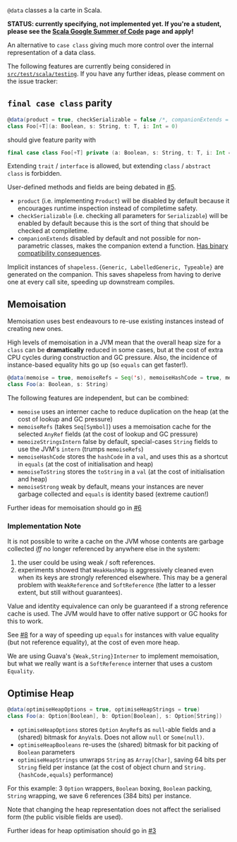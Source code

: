 `@data` classes a la carte in Scala.

**STATUS: currently specifying, not implemented yet. If you're a student, please see the [Scala Google Summer of Code](https://github.com/scala/scala-lang/blob/master/gsoc/2017.md#case-classes-a-la-carte-with-scalameta) page and apply!**

An alternative to `case class` giving much more control over the internal representation of a data class.

The following features are currently being considered in [`src/test/scala/testing`](https://github.com/fommil/scala-data-classes/tree/master/src/test/scala/testing). If you have any further ideas, please comment on the issue tracker:

## `final case class` parity

```scala
@data(product = true, checkSerializable = false /*, companionExtends = true */)
class Foo[+T](a: Boolean, s: String, t: T, i: Int = 0)
```

should give feature parity with

```scala
final case class Foo[+T] private (a: Boolean, s: String, t: T, i: Int = 0)
```

Extending `trait` / `interface` is allowed, but extending `class` / `abstract class` is forbidden.

User-defined methods and fields are being debated in [#5](https://github.com/fommil/scala-data-classes/issues/5).

- `product` (i.e. implementing `Product`) will be disabled by default because it encourages runtime inspection instead of compiletime safety.
- `checkSerializable` (i.e. checking all parameters for `Serializable`) will be enabled by default because this is the sort of thing that should be checked at compiletime.
- `companionExtends` disabled by default and not possible for non-parametric classes, makes the companion extend a function. [Has binary compatibility consequences](https://issues.scala-lang.org/browse/SI-3664).

Implicit instances of `shapeless.{Generic, LabelledGeneric, Typeable}` are generated on the companion. This saves shapeless from having to derive one at every call site, speeding up downstream compiles.

## Memoisation

Memoisation uses best endeavours to re-use existing instances instead of creating new ones.

High levels of memoisation in a JVM mean that the overall heap size for a `class` can be **dramatically** reduced in some cases, but at the cost of extra CPU cycles during construction and GC pressure. Also, the incidence of instance-based equality hits go up (so `equals` can get faster!).

```scala
@data(memoise = true, memoiseRefs = Seq('s), memoiseHashCode = true, memoiseToString = true, memoiseStrong = true)
class Foo(a: Boolean, s: String)
```

The following features are independent, but can be combined:

- `memoise` uses an interner cache to reduce duplication on the heap (at the cost of lookup and GC pressure)
- `memoiseRefs` (takes `Seq[Symbol]`) uses a memoisation cache for the selected `AnyRef` fields (at the cost of lookup and GC pressure)
- `memoizeStringsIntern` false by default, special-cases `String` fields to use the JVM's `intern` (trumps `memoiseRefs`)
- `memoiseHashCode` stores the `hashCode` in a `val`, and uses this as a shortcut in `equals` (at the cost of initialisation and heap)
- `memoiseToString` stores the `toString` in a `val` (at the cost of initialisation and heap)
- `memoiseStrong` weak by default, means your instances are never garbage collected and `equals` is identity based (extreme caution!)

Further ideas for memoisation should go in [#6](https://github.com/fommil/scala-data-classes/issues/6)

### Implementation Note

It is not possible to write a cache on the JVM whose contents are garbage collected *iff* no longer referenced by anywhere else in the system:

1. the user could be using weak / soft references.
2. experiments showed that `WeakHashMap` is aggressively cleaned even when its keys are strongly referenced elsewhere. This may be a general problem with `WeakReference` and `SoftReference` (the latter to a lesser extent, but still without guarantees).

Value and identity equivalence can only be guaranteed if a strong reference cache is used. The JVM would have to offer native support or GC hooks for this to work.

See [#8](https://github.com/fommil/scala-data-classes/issues/8) for a way of speeding up `equals` for instances with value equality (but not reference equality), at the cost of even more heap.

We are using Guava's `{Weak,String}Interner` to implement memoisation, but what we really want is a `SoftReference` interner that uses a custom `Equality`.

## Optimise Heap

```scala
@data(optimiseHeapOptions = true, optimiseHeapStrings = true)
class Foo(a: Option[Boolean], b: Option[Boolean], s: Option[String])
```

- `optimiseHeapOptions` stores `Option` `AnyRef`s as `null`-able fields and a (shared) bitmask for `AnyVal`s. Does not allow `null` or `Some(null)`.
- `optimiseHeapBooleans` re-uses the (shared) bitmask for bit packing of `Boolean` parameters
- `optimiseHeapStrings` unwraps `String` as `Array[Char]`, saving 64 bits per `String` field per instance (at the cost of object churn and `String.{hashCode,equals}` performance)

For this example: 3 `Option` wrappers, `Boolean` boxing, `Boolean` packing, `String` wrapping, we save 6 references (384 bits) per instance.

Note that changing the heap representation does not affect the serialised form (the public visible fields are used).

Further ideas for heap optimisation should go in [#3](https://github.com/fommil/scala-data-classes/issues/3)
